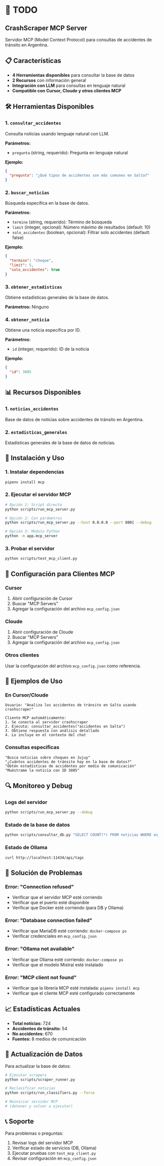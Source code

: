 # 🚀 TODO
## CrashScraper MCP Server

Servidor MCP (Model Context Protocol) para consultas de accidentes de tránsito en Argentina.

## 📋 Características

- **4 Herramientas disponibles** para consultar la base de datos
- **2 Recursos** con información general
- **Integración con LLM** para consultas en lenguaje natural
- **Compatible con Cursor, Cloude y otros clientes MCP**

## 🛠️ Herramientas Disponibles

### 1. `consultar_accidentes`
Consulta noticias usando lenguaje natural con LLM.

**Parámetros:**
- `pregunta` (string, requerido): Pregunta en lenguaje natural

**Ejemplo:**
```json
{
  "pregunta": "¿Qué tipos de accidentes son más comunes en Salta?"
}
```

### 2. `buscar_noticias`
Búsqueda específica en la base de datos.

**Parámetros:**
- `termino` (string, requerido): Término de búsqueda
- `limit` (integer, opcional): Número máximo de resultados (default: 10)
- `solo_accidentes` (boolean, opcional): Filtrar solo accidentes (default: false)

**Ejemplo:**
```json
{
  "termino": "choque",
  "limit": 5,
  "solo_accidentes": true
}
```

### 3. `obtener_estadisticas`
Obtiene estadísticas generales de la base de datos.

**Parámetros:** Ninguno

### 4. `obtener_noticia`
Obtiene una noticia específica por ID.

**Parámetros:**
- `id` (integer, requerido): ID de la noticia

**Ejemplo:**
```json
{
  "id": 3085
}
```

## 📊 Recursos Disponibles

### 1. `noticias_accidentes`
Base de datos de noticias sobre accidentes de tránsito en Argentina.

### 2. `estadisticas_generales`
Estadísticas generales de la base de datos de noticias.

## 🚀 Instalación y Uso

### 1. Instalar dependencias
```bash
pipenv install mcp
```

### 2. Ejecutar el servidor MCP
```bash
# Opción 1: Script directo
python scripts/run_mcp_server.py

# Opción 2: Con parámetros
python scripts/run_mcp_server.py --host 0.0.0.0 --port 8001 --debug

# Opción 3: Módulo Python
python -m app.mcp_server
```

### 3. Probar el servidor
```bash
python scripts/test_mcp_client.py
```

## 🔧 Configuración para Clientes MCP

### Cursor
1. Abrir configuración de Cursor
2. Buscar "MCP Servers"
3. Agregar la configuración del archivo `mcp_config.json`

### Cloude
1. Abrir configuración de Cloude
2. Buscar "MCP Servers"
3. Agregar la configuración del archivo `mcp_config.json`

### Otros clientes
Usar la configuración del archivo `mcp_config.json` como referencia.

## 📝 Ejemplos de Uso

### En Cursor/Cloude
```
Usuario: "Analiza los accidentes de tránsito en Salta usando crashscraper"

Cliente MCP automáticamente:
1. Se conecta al servidor crashscraper
2. Ejecuta: consultar_accidentes("accidentes en Salta")
3. Obtiene respuesta con análisis detallado
4. Lo incluye en el contexto del chat
```

### Consultas específicas
```
"Busca noticias sobre choques en Jujuy"
"¿Cuántos accidentes de tránsito hay en la base de datos?"
"Obtén estadísticas de accidentes por medio de comunicación"
"Muéstrame la noticia con ID 3085"
```

## 🔍 Monitoreo y Debug

### Logs del servidor
```bash
python scripts/run_mcp_server.py --debug
```

### Estado de la base de datos
```bash
python scripts/consultar_db.py "SELECT COUNT(*) FROM noticias WHERE es_accidente_transito = 1"
```

### Estado de Ollama
```bash
curl http://localhost:11434/api/tags
```

## 🐛 Solución de Problemas

### Error: "Connection refused"
- Verificar que el servidor MCP esté corriendo
- Verificar que el puerto esté disponible
- Verificar que Docker esté corriendo (para DB y Ollama)

### Error: "Database connection failed"
- Verificar que MariaDB esté corriendo: `docker-compose ps`
- Verificar credenciales en `mcp_config.json`

### Error: "Ollama not available"
- Verificar que Ollama esté corriendo: `docker-compose ps`
- Verificar que el modelo Mistral esté instalado

### Error: "MCP client not found"
- Verificar que la librería MCP esté instalada: `pipenv install mcp`
- Verificar que el cliente MCP esté configurado correctamente

## 📈 Estadísticas Actuales

- **Total noticias:** 724
- **Accidentes de tránsito:** 54
- **No accidentes:** 670
- **Fuentes:** 8 medios de comunicación

## 🔄 Actualización de Datos

Para actualizar la base de datos:

```bash
# Ejecutar scrapers
python scripts/scraper_runner.py

# Reclasificar noticias
python scripts/run_classifiers.py --force

# Reiniciar servidor MCP
# (detener y volver a ejecutar)
```

## 📞 Soporte

Para problemas o preguntas:
1. Revisar logs del servidor MCP
2. Verificar estado de servicios (DB, Ollama)
3. Ejecutar pruebas con `test_mcp_client.py`
4. Revisar configuración en `mcp_config.json` 
